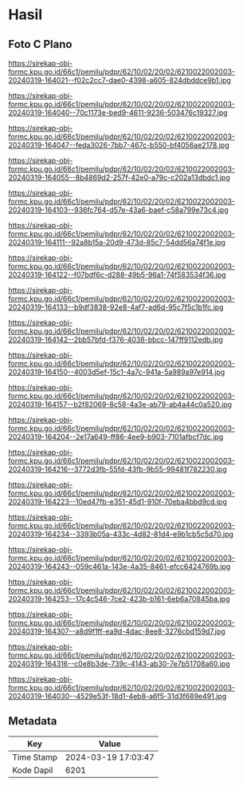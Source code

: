 # Hasil

## Foto C Plano

https://sirekap-obj-formc.kpu.go.id/66c1/pemilu/pdpr/62/10/02/20/02/6210022002003-20240319-164021--f02c2cc7-dae0-4398-a605-824dbddce9b1.jpg

https://sirekap-obj-formc.kpu.go.id/66c1/pemilu/pdpr/62/10/02/20/02/6210022002003-20240319-164040--70c1173e-bed9-4611-9236-503476c19327.jpg

https://sirekap-obj-formc.kpu.go.id/66c1/pemilu/pdpr/62/10/02/20/02/6210022002003-20240319-164047--feda3026-7bb7-467c-b550-bf4056ae2178.jpg

https://sirekap-obj-formc.kpu.go.id/66c1/pemilu/pdpr/62/10/02/20/02/6210022002003-20240319-164055--8b4869d2-257f-42e0-a79c-c202a13dbdc1.jpg

https://sirekap-obj-formc.kpu.go.id/66c1/pemilu/pdpr/62/10/02/20/02/6210022002003-20240319-164103--936fc764-d57e-43a6-baef-c58a799e73c4.jpg

https://sirekap-obj-formc.kpu.go.id/66c1/pemilu/pdpr/62/10/02/20/02/6210022002003-20240319-164111--92a8b15a-20d9-473d-85c7-54dd56a74f1e.jpg

https://sirekap-obj-formc.kpu.go.id/66c1/pemilu/pdpr/62/10/02/20/02/6210022002003-20240319-164122--f07bdf6c-d288-49b5-96a1-74f583534f36.jpg

https://sirekap-obj-formc.kpu.go.id/66c1/pemilu/pdpr/62/10/02/20/02/6210022002003-20240319-164133--b9df3838-92e8-4af7-ad6d-95c7f5c1b1fc.jpg

https://sirekap-obj-formc.kpu.go.id/66c1/pemilu/pdpr/62/10/02/20/02/6210022002003-20240319-164142--2bb57bfd-f376-4038-bbcc-147ff9112edb.jpg

https://sirekap-obj-formc.kpu.go.id/66c1/pemilu/pdpr/62/10/02/20/02/6210022002003-20240319-164150--4003d5ef-15c1-4a7c-941a-5a989a97e914.jpg

https://sirekap-obj-formc.kpu.go.id/66c1/pemilu/pdpr/62/10/02/20/02/6210022002003-20240319-164157--b2f82069-8c58-4a3e-ab79-ab4a44c0a520.jpg

https://sirekap-obj-formc.kpu.go.id/66c1/pemilu/pdpr/62/10/02/20/02/6210022002003-20240319-164204--2e17a649-ff86-4ee9-b903-7101afbcf7dc.jpg

https://sirekap-obj-formc.kpu.go.id/66c1/pemilu/pdpr/62/10/02/20/02/6210022002003-20240319-164216--3772d3fb-55fd-43fb-9b55-99481f782230.jpg

https://sirekap-obj-formc.kpu.go.id/66c1/pemilu/pdpr/62/10/02/20/02/6210022002003-20240319-164223--10ed47fb-e351-45d1-910f-70eba4bbd9cd.jpg

https://sirekap-obj-formc.kpu.go.id/66c1/pemilu/pdpr/62/10/02/20/02/6210022002003-20240319-164234--3393b05a-433c-4d82-81d4-e9b1cb5c5d70.jpg

https://sirekap-obj-formc.kpu.go.id/66c1/pemilu/pdpr/62/10/02/20/02/6210022002003-20240319-164243--059c461a-143e-4a35-8461-efcc6424769b.jpg

https://sirekap-obj-formc.kpu.go.id/66c1/pemilu/pdpr/62/10/02/20/02/6210022002003-20240319-164253--17c4c546-7ce2-423b-b161-6eb6a70845ba.jpg

https://sirekap-obj-formc.kpu.go.id/66c1/pemilu/pdpr/62/10/02/20/02/6210022002003-20240319-164307--a8d9f1ff-ea9d-4dac-8ee8-3276cbd159d7.jpg

https://sirekap-obj-formc.kpu.go.id/66c1/pemilu/pdpr/62/10/02/20/02/6210022002003-20240319-164316--c0e8b3de-739c-4143-ab30-7e7b51708a60.jpg

https://sirekap-obj-formc.kpu.go.id/66c1/pemilu/pdpr/62/10/02/20/02/6210022002003-20240319-164030--4529e53f-18d1-4eb8-a6f5-31d3f689e491.jpg


## Metadata

| Key        | Value               |
| ---------- | ------------------- |
| Time Stamp | 2024-03-19 17:03:47 |
| Kode Dapil | 6201                |



